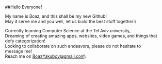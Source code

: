 ##Hello Everyone!

My name is Boaz, and this shall be my new Github!\
May it serve me and you well, let us build the best stuff together!\

Currently learning Computer Science at the Tel Aviv university,\
Dreaming of creating amazing apps, websites, video games, and things that defy categorization!\
Looking to collaborate on such endeavors, please do not hesitate to message me!\
Reach me on BoazYakubov@gmail.com\


